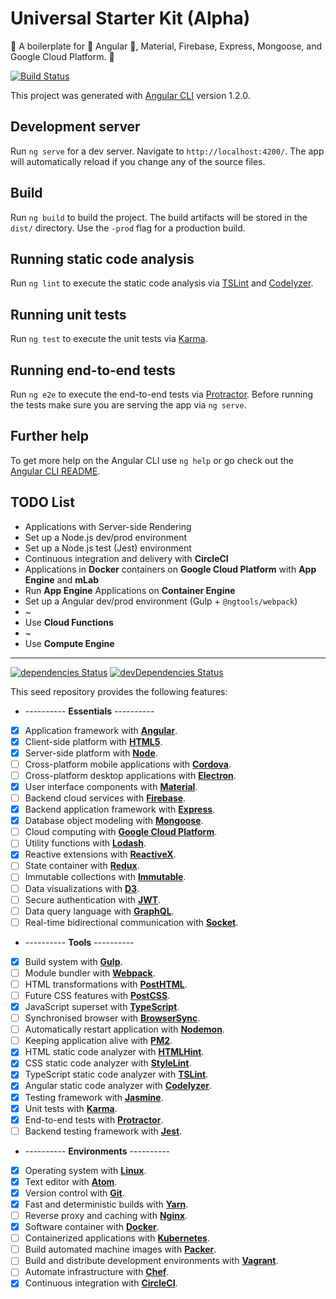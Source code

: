 # Universal Starter Kit (Alpha)

:seedling: A boilerplate for :star2: Angular :star2:, Material, Firebase, Express, Mongoose, and Google Cloud Platform. :evergreen_tree:

[![Build Status](https://circleci.com/gh/Shyam-Chen/Universal-Starter-Kit.png?circle-token=d6:b6:a6:26:4d:44:4c:67:99:20:79:07:b0:a0:36:fe)](https://circleci.com/gh/Shyam-Chen/Universal-Starter-Kit)

This project was generated with [Angular CLI](https://github.com/angular/angular-cli) version 1.2.0.

## Development server

Run `ng serve` for a dev server. Navigate to `http://localhost:4200/`. The app will automatically reload if you change any of the source files.

## Build

Run `ng build` to build the project. The build artifacts will be stored in the `dist/` directory. Use the `-prod` flag for a production build.

## Running static code analysis

Run `ng lint` to execute the static code analysis via [TSLint](https://github.com/palantir/tslint) and [Codelyzer](https://github.com/mgechev/codelyzer).

## Running unit tests

Run `ng test` to execute the unit tests via [Karma](https://karma-runner.github.io).

## Running end-to-end tests

Run `ng e2e` to execute the end-to-end tests via [Protractor](http://www.protractortest.org/).
Before running the tests make sure you are serving the app via `ng serve`.

## Further help

To get more help on the Angular CLI use `ng help` or go check out the [Angular CLI README](https://github.com/angular/angular-cli/blob/master/README.md).

## TODO List

* Applications with Server-side Rendering
* Set up a Node.js dev/prod environment
* Set up a Node.js test (Jest) environment
* Continuous integration and delivery with **CircleCI**
* Applications in **Docker** containers on **Google Cloud Platform** with **App Engine** and **mLab**
* Run **App Engine** Applications on **Container Engine**
* Set up a Angular dev/prod environment (Gulp + `@ngtools/webpack`)
* ~
* Use **Cloud Functions**
* ~
* Use **Compute Engine**

***

[![dependencies Status](https://david-dm.org/Shyam-Chen/Universal-Starter-Kit/status.svg)](https://david-dm.org/Shyam-Chen/Universal-Starter-Kit)
[![devDependencies Status](https://david-dm.org/Shyam-Chen/Universal-Starter-Kit/dev-status.svg)](https://david-dm.org/Shyam-Chen/Universal-Starter-Kit?type=dev)

This seed repository provides the following features:

* ---------- **Essentials** ----------
* [x] Application framework with [**Angular**](https://angular.io/).
* [x] Client-side platform with [**HTML5**](https://platform.html5.org/).
* [x] Server-side platform with [**Node**](https://nodejs.org/en/).
* [ ] Cross-platform mobile applications with [**Cordova**](https://cordova.apache.org/).
* [ ] Cross-platform desktop applications with [**Electron**](https://electron.atom.io/).
* [x] User interface components with [**Material**](https://material.io/).
* [ ] Backend cloud services with [**Firebase**](https://firebase.google.com/).
* [x] Backend application framework with [**Express**](http://expressjs.com/).
* [x] Database object modeling with [**Mongoose**](http://mongoosejs.com/).
* [ ] Cloud computing with [**Google Cloud Platform**](https://cloud.google.com/).
* [ ] Utility functions with [**Lodash**](https://lodash.com/).
* [x] Reactive extensions with [**ReactiveX**](http://reactivex.io/).
* [ ] State container with [**Redux**](http://redux.js.org/).
* [ ] Immutable collections with [**Immutable**](http://facebook.github.io/immutable-js/).
* [ ] Data visualizations with [**D3**](https://d3js.org/).
* [ ] Secure authentication with [**JWT**](https://jwt.io/).
* [ ] Data query language with [**GraphQL**](http://graphql.org/).
* [ ] Real-time bidirectional communication with [**Socket**](https://socket.io/).
* ---------- **Tools** ----------
* [x] Build system with [**Gulp**](https://github.com/gulpjs/gulp).
* [ ] Module bundler with [**Webpack**](https://github.com/webpack/webpack).
* [ ] HTML transformations with [**PostHTML**](https://github.com/posthtml/posthtml).
* [ ] Future CSS features with [**PostCSS**](https://github.com/postcss/postcss).
* [x] JavaScript superset with [**TypeScript**](https://github.com/Microsoft/TypeScript).
* [ ] Synchronised browser with [**BrowserSync**](https://github.com/BrowserSync/browser-sync).
* [ ] Automatically restart application with [**Nodemon**](https://github.com/remy/nodemon).
* [ ] Keeping application alive with [**PM2**](https://github.com/Unitech/pm2).
* [x] HTML static code analyzer with [**HTMLHint**](https://github.com/yaniswang/HTMLHint).
* [x] CSS static code analyzer with [**StyleLint**](https://github.com/stylelint/stylelint).
* [x] TypeScript static code analyzer with [**TSLint**](https://github.com/palantir/tslint).
* [x] Angular static code analyzer with [**Codelyzer**](https://github.com/mgechev/codelyzer).
* [x] Testing framework with [**Jasmine**](https://github.com/jasmine/jasmine).
* [x] Unit tests with [**Karma**](https://github.com/karma-runner/karma).
* [x] End-to-end tests with [**Protractor**](https://github.com/angular/protractor).
* [ ] Backend testing framework with [**Jest**](https://github.com/facebook/jest).
* ---------- **Environments** ----------
* [x] Operating system with [**Linux**](https://github.com/torvalds/linux).
* [x] Text editor with [**Atom**](https://github.com/atom/atom).
* [x] Version control with [**Git**](https://github.com/git/git).
* [x] Fast and deterministic builds with [**Yarn**](https://github.com/yarnpkg/yarn).
* [ ] Reverse proxy and caching with [**Nginx**](https://github.com/nginx/nginx).
* [x] Software container with [**Docker**](https://github.com/docker/docker).
* [ ] Containerized applications with [**Kubernetes**](https://github.com/kubernetes/kubernetes).
* [ ] Build automated machine images with [**Packer**](https://github.com/hashicorp/packer).
* [ ] Build and distribute development environments with [**Vagrant**](https://github.com/mitchellh/vagrant).
* [ ] Automate infrastructure with [**Chef**](https://github.com/chef/chef).
* [x] Continuous integration with [**CircleCI**](https://github.com/circleci).

